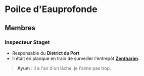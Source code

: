 # Poilce d'Eauprofonde

## Membres

### Inspecteur Staget

* Responsable du **District du Port**
* Il était en planque en train de surveiller l'entrepôt [**Zentharim**](../ORGANISATIONS/Zentharims.md).

> **Ayum** : Il a l'air d'un lâche, je l'aime pas trop.